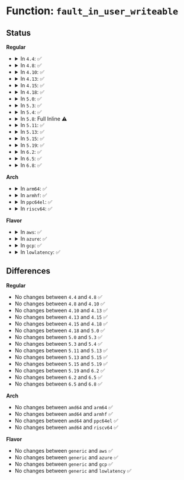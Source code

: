 # Function: <code>fault_in_user_writeable</code>

## Status
<b>Regular</b>
<ul>
<li>
<details>
<summary>In <code>4.4</code>: ✅</summary>

```c
int fault_in_user_writeable(u32 *uaddr);
```

**Collision:** Unique Static

**Inline:** No

**Transformation:** False

**Instances:**

```
In kernel/futex.c (ffffffff810ff8d0)
Location: kernel/futex.c:635
Inline: False
Direct callers:
  - kernel/futex.c:futex_wake_op
  - kernel/futex.c:futex_lock_pi
  - kernel/futex.c:futex_requeue
  - kernel/futex.c:do_futex
```
**Symbols:**

```
ffffffff810ff8d0-ffffffff810ff92f: fault_in_user_writeable (STB_LOCAL)
```
</details>
</li>
<li>
<details>
<summary>In <code>4.8</code>: ✅</summary>

```c
int fault_in_user_writeable(u32 *uaddr);
```

**Collision:** Unique Static

**Inline:** No

**Transformation:** False

**Instances:**

```
In kernel/futex.c (ffffffff81106cd0)
Location: kernel/futex.c:712
Inline: False
Direct callers:
  - kernel/futex.c:do_futex
  - kernel/futex.c:futex_lock_pi
  - kernel/futex.c:futex_requeue
  - kernel/futex.c:futex_wake_op
```
**Symbols:**

```
ffffffff81106cd0-ffffffff81106d32: fault_in_user_writeable (STB_LOCAL)
```
</details>
</li>
<li>
<details>
<summary>In <code>4.10</code>: ✅</summary>

```c
int fault_in_user_writeable(u32 *uaddr);
```

**Collision:** Unique Static

**Inline:** No

**Transformation:** False

**Instances:**

```
In kernel/futex.c (ffffffff8110e490)
Location: kernel/futex.c:721
Inline: False
Direct callers:
  - kernel/futex.c:do_futex
  - kernel/futex.c:futex_lock_pi
  - kernel/futex.c:futex_requeue
  - kernel/futex.c:futex_wake_op
```
**Symbols:**

```
ffffffff8110e490-ffffffff8110e4f2: fault_in_user_writeable (STB_LOCAL)
```
</details>
</li>
<li>
<details>
<summary>In <code>4.13</code>: ✅</summary>

```c
int fault_in_user_writeable(u32 *uaddr);
```

**Collision:** Unique Static

**Inline:** No

**Transformation:** False

**Instances:**

```
In kernel/futex.c (ffffffff8110fc00)
Location: kernel/futex.c:724
Inline: False
Direct callers:
  - kernel/futex.c:do_futex
  - kernel/futex.c:futex_lock_pi
  - kernel/futex.c:futex_requeue
  - kernel/futex.c:futex_wake_op
```
**Symbols:**

```
ffffffff8110fc00-ffffffff8110fc62: fault_in_user_writeable (STB_LOCAL)
```
</details>
</li>
<li>
<details>
<summary>In <code>4.15</code>: ✅</summary>

```c
int fault_in_user_writeable(u32 *uaddr);
```

**Collision:** Unique Static

**Inline:** No

**Transformation:** False

**Instances:**

```
In kernel/futex.c (ffffffff8111aef0)
Location: kernel/futex.c:724
Inline: False
Direct callers:
  - kernel/futex.c:do_futex
  - kernel/futex.c:futex_lock_pi
  - kernel/futex.c:futex_requeue
  - kernel/futex.c:futex_wake_op
```
**Symbols:**

```
ffffffff8111aef0-ffffffff8111af52: fault_in_user_writeable (STB_LOCAL)
```
</details>
</li>
<li>
<details>
<summary>In <code>4.18</code>: ✅</summary>

```c
int fault_in_user_writeable(u32 *uaddr);
```

**Collision:** Unique Static

**Inline:** No

**Transformation:** False

**Instances:**

```
In kernel/futex.c (ffffffff81127db0)
Location: kernel/futex.c:724
Inline: False
Direct callers:
  - kernel/futex.c:do_futex
  - kernel/futex.c:do_futex
  - kernel/futex.c:futex_lock_pi
  - kernel/futex.c:futex_requeue
```
**Symbols:**

```
ffffffff81127db0-ffffffff81127e12: fault_in_user_writeable (STB_LOCAL)
```
</details>
</li>
<li>
<details>
<summary>In <code>5.0</code>: ✅</summary>

```c
int fault_in_user_writeable(u32 *uaddr);
```

**Collision:** Unique Static

**Inline:** No

**Transformation:** False

**Instances:**

```
In kernel/futex.c (ffffffff811335d0)
Location: kernel/futex.c:732
Inline: False
Direct callers:
  - kernel/futex.c:do_futex
  - kernel/futex.c:futex_lock_pi
  - kernel/futex.c:futex_requeue
  - kernel/futex.c:futex_wake_op
```
**Symbols:**

```
ffffffff811335d0-ffffffff81133632: fault_in_user_writeable (STB_LOCAL)
```
</details>
</li>
<li>
<details>
<summary>In <code>5.3</code>: ✅</summary>

```c
int fault_in_user_writeable(u32 *uaddr);
```

**Collision:** Unique Static

**Inline:** No

**Transformation:** False

**Instances:**

```
In kernel/futex.c (ffffffff8113e550)
Location: kernel/futex.c:747
Inline: False
Direct callers:
  - kernel/futex.c:futex_unlock_pi
  - kernel/futex.c:futex_lock_pi
  - kernel/futex.c:futex_requeue
  - kernel/futex.c:futex_wake_op
```
**Symbols:**

```
ffffffff8113e550-ffffffff8113e5b6: fault_in_user_writeable (STB_LOCAL)
```
</details>
</li>
<li>
<details>
<summary>In <code>5.4</code>: ✅</summary>

```c
int fault_in_user_writeable(u32 *uaddr);
```

**Collision:** Unique Static

**Inline:** No

**Transformation:** False

**Instances:**

```
In kernel/futex.c (ffffffff8114a0e0)
Location: kernel/futex.c:768
Inline: False
Direct callers:
  - kernel/futex.c:futex_unlock_pi
  - kernel/futex.c:futex_lock_pi
  - kernel/futex.c:futex_requeue
  - kernel/futex.c:futex_wake_op
```
**Symbols:**

```
ffffffff8114a0e0-ffffffff8114a146: fault_in_user_writeable (STB_LOCAL)
```
</details>
</li>
<li>
<details>
<summary>In <code>5.8</code>: Full Inline ⚠️</summary>

**Collision:** Unique Static

**Inline:** Full

**Transformation:** False

**Instances:**

```
In kernel/futex.c (ffffffff8115c673)
Location: kernel/futex.c:696
Inline: True
Inline callers:
  - kernel/futex.c:futex_unlock_pi
  - kernel/futex.c:futex_lock_pi
  - kernel/futex.c:fixup_pi_state_owner
  - kernel/futex.c:futex_requeue
  - kernel/futex.c:futex_wake_op
```
</details>
</li>
<li>
<details>
<summary>In <code>5.11</code>: ✅</summary>

```c
int fault_in_user_writeable(u32 *uaddr);
```

**Collision:** Unique Static

**Inline:** No

**Transformation:** False

**Instances:**

```
In kernel/futex.c (ffffffff81156ca0)
Location: kernel/futex.c:674
Inline: False
Direct callers:
  - kernel/futex.c:futex_unlock_pi
  - kernel/futex.c:futex_lock_pi
  - kernel/futex.c:__fixup_pi_state_owner
  - kernel/futex.c:futex_requeue
  - kernel/futex.c:futex_wake_op
```
**Symbols:**

```
ffffffff81156ca0-ffffffff81156d3a: fault_in_user_writeable (STB_LOCAL)
```
</details>
</li>
<li>
<details>
<summary>In <code>5.13</code>: ✅</summary>

```c
int fault_in_user_writeable(u32 *uaddr);
```

**Collision:** Unique Static

**Inline:** No

**Transformation:** False

**Instances:**

```
In kernel/futex.c (ffffffff811580b0)
Location: kernel/futex.c:673
Inline: False
Direct callers:
  - kernel/futex.c:futex_unlock_pi
  - kernel/futex.c:futex_lock_pi
  - kernel/futex.c:__fixup_pi_state_owner
  - kernel/futex.c:futex_requeue
  - kernel/futex.c:futex_wake_op
```
**Symbols:**

```
ffffffff811580b0-ffffffff81158152: fault_in_user_writeable (STB_LOCAL)
```
</details>
</li>
<li>
<details>
<summary>In <code>5.15</code>: ✅</summary>

```c
int fault_in_user_writeable(u32 *uaddr);
```

**Collision:** Unique Static

**Inline:** No

**Transformation:** False

**Instances:**

```
In kernel/futex.c (ffffffff8117cfe0)
Location: kernel/futex.c:731
Inline: False
Direct callers:
  - kernel/futex.c:futex_unlock_pi
  - kernel/futex.c:futex_lock_pi
  - kernel/futex.c:__fixup_pi_state_owner
  - kernel/futex.c:futex_requeue
  - kernel/futex.c:futex_wake_op
```
**Symbols:**

```
ffffffff8117cfe0-ffffffff8117d06b: fault_in_user_writeable (STB_LOCAL)
```
</details>
</li>
<li>
<details>
<summary>In <code>5.19</code>: ✅</summary>

```c
int fault_in_user_writeable(u32 *uaddr);
```

**Collision:** Unique Global

**Inline:** No

**Transformation:** False

**Instances:**

```
In kernel/futex/core.c (ffffffff811b2bb0)
Location: kernel/futex/core.c:409
Inline: False
Direct callers:
  - kernel/futex/core.c:handle_futex_death
  - kernel/futex/pi.c:futex_unlock_pi
  - kernel/futex/pi.c:futex_lock_pi
  - kernel/futex/pi.c:__fixup_pi_state_owner
  - kernel/futex/requeue.c:futex_requeue
  - kernel/futex/waitwake.c:futex_wake_op
```
**Symbols:**

```
ffffffff811b2bb0-ffffffff811b2c43: fault_in_user_writeable (STB_GLOBAL)
```
</details>
</li>
<li>
<details>
<summary>In <code>6.2</code>: ✅</summary>

```c
int fault_in_user_writeable(u32 *uaddr);
```

**Collision:** Unique Global

**Inline:** No

**Transformation:** False

**Instances:**

```
In kernel/futex/core.c (ffffffff811f3a60)
Location: kernel/futex/core.c:409
Inline: False
Direct callers:
  - kernel/futex/core.c:handle_futex_death
  - kernel/futex/pi.c:futex_unlock_pi
  - kernel/futex/pi.c:futex_lock_pi
  - kernel/futex/pi.c:__fixup_pi_state_owner
  - kernel/futex/requeue.c:futex_requeue
  - kernel/futex/waitwake.c:futex_wake_op
```
**Symbols:**

```
ffffffff811f3a60-ffffffff811f3af3: fault_in_user_writeable (STB_GLOBAL)
```
</details>
</li>
<li>
<details>
<summary>In <code>6.5</code>: ✅</summary>

```c
int fault_in_user_writeable(u32 *uaddr);
```

**Collision:** Unique Global

**Inline:** No

**Transformation:** False

**Instances:**

```
In kernel/futex/core.c (ffffffff81208200)
Location: kernel/futex/core.c:409
Inline: False
Direct callers:
  - kernel/futex/core.c:handle_futex_death
  - kernel/futex/pi.c:futex_unlock_pi
  - kernel/futex/pi.c:futex_lock_pi
  - kernel/futex/pi.c:__fixup_pi_state_owner
  - kernel/futex/requeue.c:futex_requeue
  - kernel/futex/waitwake.c:futex_wake_op
```
**Symbols:**

```
ffffffff81208200-ffffffff81208296: fault_in_user_writeable (STB_GLOBAL)
```
</details>
</li>
<li>
<details>
<summary>In <code>6.8</code>: ✅</summary>

```c
int fault_in_user_writeable(u32 *uaddr);
```

**Collision:** Unique Global

**Inline:** No

**Transformation:** False

**Instances:**

```
In kernel/futex/core.c (ffffffff8121f090)
Location: kernel/futex/core.c:422
Inline: False
Direct callers:
  - kernel/futex/core.c:handle_futex_death
  - kernel/futex/pi.c:futex_unlock_pi
  - kernel/futex/pi.c:futex_lock_pi
  - kernel/futex/pi.c:__fixup_pi_state_owner
  - kernel/futex/requeue.c:futex_requeue
  - kernel/futex/waitwake.c:futex_wake_op
```
**Symbols:**

```
ffffffff8121f090-ffffffff8121f126: fault_in_user_writeable (STB_GLOBAL)
```
</details>
</li>
</ul>
<b>Arch</b>
<ul>
<li>
<details>
<summary>In <code>arm64</code>: ✅</summary>

```c
int fault_in_user_writeable(u32 *uaddr);
```

**Collision:** Unique Static

**Inline:** No

**Transformation:** False

**Instances:**

```
In kernel/futex.c (ffff8000101b65a8)
Location: kernel/futex.c:768
Inline: False
Direct callers:
  - kernel/futex.c:handle_futex_death
  - kernel/futex.c:futex_unlock_pi
  - kernel/futex.c:futex_lock_pi
  - kernel/futex.c:futex_requeue
  - kernel/futex.c:futex_wake_op
```
**Symbols:**

```
ffff8000101b65a8-ffff8000101b6614: fault_in_user_writeable (STB_LOCAL)
```
</details>
</li>
<li>
<details>
<summary>In <code>armhf</code>: ✅</summary>

```c
int fault_in_user_writeable(u32 *uaddr);
```

**Collision:** Unique Static

**Inline:** No

**Transformation:** False

**Instances:**

```
In kernel/futex.c (c04002b0)
Location: kernel/futex.c:768
Inline: False
Direct callers:
  - kernel/futex.c:do_futex
  - kernel/futex.c:futex_unlock_pi
  - kernel/futex.c:futex_lock_pi
  - kernel/futex.c:fixup_pi_state_owner
  - kernel/futex.c:futex_requeue
```
**Symbols:**

```
c04002b0-c040032c: fault_in_user_writeable (STB_LOCAL)
```
</details>
</li>
<li>
<details>
<summary>In <code>ppc64el</code>: ✅</summary>

```c
int fault_in_user_writeable(u32 *uaddr);
```

**Collision:** Unique Static

**Inline:** No

**Transformation:** False

**Instances:**

```
In kernel/futex.c (c00000000021bd50)
Location: kernel/futex.c:768
Inline: False
Direct callers:
  - kernel/futex.c:handle_futex_death
  - kernel/futex.c:futex_unlock_pi
  - kernel/futex.c:futex_lock_pi
  - kernel/futex.c:futex_requeue
  - kernel/futex.c:futex_wake_op
```
**Symbols:**

```
c00000000021bd50-c00000000021bdec: fault_in_user_writeable (STB_LOCAL)
```
</details>
</li>
<li>
<details>
<summary>In <code>riscv64</code>: ✅</summary>

```c
int fault_in_user_writeable(u32 *uaddr);
```

**Collision:** Unique Static

**Inline:** No

**Transformation:** False

**Instances:**

```
In kernel/futex.c (ffffffe00013c344)
Location: kernel/futex.c:768
Inline: False
Direct callers:
  - kernel/futex.c:handle_futex_death
  - kernel/futex.c:futex_unlock_pi
  - kernel/futex.c:futex_lock_pi
  - kernel/futex.c:futex_requeue
  - kernel/futex.c:futex_wake_op
```
**Symbols:**

```
ffffffe00013c344-ffffffe00013c3a8: fault_in_user_writeable (STB_LOCAL)
```
</details>
</li>
</ul>
<b>Flavor</b>
<ul>
<li>
<details>
<summary>In <code>aws</code>: ✅</summary>

```c
int fault_in_user_writeable(u32 *uaddr);
```

**Collision:** Unique Static

**Inline:** No

**Transformation:** False

**Instances:**

```
In kernel/futex.c (ffffffff81142700)
Location: kernel/futex.c:768
Inline: False
Direct callers:
  - kernel/futex.c:futex_unlock_pi
  - kernel/futex.c:futex_lock_pi
  - kernel/futex.c:futex_requeue
  - kernel/futex.c:futex_wake_op
```
**Symbols:**

```
ffffffff81142700-ffffffff81142766: fault_in_user_writeable (STB_LOCAL)
```
</details>
</li>
<li>
<details>
<summary>In <code>azure</code>: ✅</summary>

```c
int fault_in_user_writeable(u32 *uaddr);
```

**Collision:** Unique Static

**Inline:** No

**Transformation:** False

**Instances:**

```
In kernel/futex.c (ffffffff81135a60)
Location: kernel/futex.c:768
Inline: False
Direct callers:
  - kernel/futex.c:futex_unlock_pi
  - kernel/futex.c:futex_lock_pi
  - kernel/futex.c:futex_requeue
  - kernel/futex.c:futex_wake_op
```
**Symbols:**

```
ffffffff81135a60-ffffffff81135ac6: fault_in_user_writeable (STB_LOCAL)
```
</details>
</li>
<li>
<details>
<summary>In <code>gcp</code>: ✅</summary>

```c
int fault_in_user_writeable(u32 *uaddr);
```

**Collision:** Unique Static

**Inline:** No

**Transformation:** False

**Instances:**

```
In kernel/futex.c (ffffffff811405b0)
Location: kernel/futex.c:768
Inline: False
Direct callers:
  - kernel/futex.c:futex_unlock_pi
  - kernel/futex.c:futex_lock_pi
  - kernel/futex.c:futex_requeue
  - kernel/futex.c:futex_wake_op
```
**Symbols:**

```
ffffffff811405b0-ffffffff81140616: fault_in_user_writeable (STB_LOCAL)
```
</details>
</li>
<li>
<details>
<summary>In <code>lowlatency</code>: ✅</summary>

```c
int fault_in_user_writeable(u32 *uaddr);
```

**Collision:** Unique Static

**Inline:** No

**Transformation:** False

**Instances:**

```
In kernel/futex.c (ffffffff8114d240)
Location: kernel/futex.c:768
Inline: False
Direct callers:
  - kernel/futex.c:futex_unlock_pi
  - kernel/futex.c:futex_lock_pi
  - kernel/futex.c:futex_requeue
  - kernel/futex.c:futex_wake_op
```
**Symbols:**

```
ffffffff8114d240-ffffffff8114d2a6: fault_in_user_writeable (STB_LOCAL)
```
</details>
</li>
</ul>

## Differences
<b>Regular</b>
<ul>
<li>
No changes between <code>4.4</code> and <code>4.8</code> ✅
</li>
<li>
No changes between <code>4.8</code> and <code>4.10</code> ✅
</li>
<li>
No changes between <code>4.10</code> and <code>4.13</code> ✅
</li>
<li>
No changes between <code>4.13</code> and <code>4.15</code> ✅
</li>
<li>
No changes between <code>4.15</code> and <code>4.18</code> ✅
</li>
<li>
No changes between <code>4.18</code> and <code>5.0</code> ✅
</li>
<li>
No changes between <code>5.0</code> and <code>5.3</code> ✅
</li>
<li>
No changes between <code>5.3</code> and <code>5.4</code> ✅
</li>
<li>
No changes between <code>5.11</code> and <code>5.13</code> ✅
</li>
<li>
No changes between <code>5.13</code> and <code>5.15</code> ✅
</li>
<li>
No changes between <code>5.15</code> and <code>5.19</code> ✅
</li>
<li>
No changes between <code>5.19</code> and <code>6.2</code> ✅
</li>
<li>
No changes between <code>6.2</code> and <code>6.5</code> ✅
</li>
<li>
No changes between <code>6.5</code> and <code>6.8</code> ✅
</li>
</ul>
<b>Arch</b>
<ul>
<li>
No changes between <code>amd64</code> and <code>arm64</code> ✅
</li>
<li>
No changes between <code>amd64</code> and <code>armhf</code> ✅
</li>
<li>
No changes between <code>amd64</code> and <code>ppc64el</code> ✅
</li>
<li>
No changes between <code>amd64</code> and <code>riscv64</code> ✅
</li>
</ul>
<b>Flavor</b>
<ul>
<li>
No changes between <code>generic</code> and <code>aws</code> ✅
</li>
<li>
No changes between <code>generic</code> and <code>azure</code> ✅
</li>
<li>
No changes between <code>generic</code> and <code>gcp</code> ✅
</li>
<li>
No changes between <code>generic</code> and <code>lowlatency</code> ✅
</li>
</ul>
